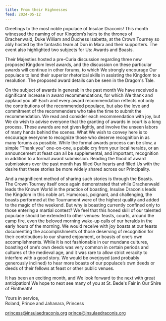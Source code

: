 ```yaml
---
title: From their Highnesses
feed: 2024-05-12
---
```


Greetings to the most noble populace of Insulae Draconis! This month witnessed the naming of our Kingdom’s heirs to the thrones of Drachenwald, Duke William and Duchess Isabetta, at the Crown Tourney so ably hosted by the fantastic team at Dun in Mara and their supporters. The event also highlighted two subjects for Us: Awards and Boasts.

Their Majesties hosted a pre-Curia discussion regarding three new proposed Kingdom level awards, and the discussion on these particular awards will continue in other forums, to which We strongly encourage Our populace to lend their superior rhetorical skills in assisting the Kingdom to a resolution. The proposed award details can be seen in the Dragon's Tale.

On the subject of awards in general: in the past month We have received a significant increase in award recommendations, for which We thank and applaud you all! Each and every award recommendation reflects not only the contributions of the recommended populace, but also the love and commitment of the recommenders who take the time to submit the recommendation. We read and consider each recommendation with joy, but We do wish to advise everyone that the granting of awards in court is a long process. These awards are not given lightly, and involve the unseen labors of many hands behind the scenes. What We wish to convey here is to encourage everyone to recognize those who deserve recognition in as many forums as possible. While the formal awards process can be slow, a simple “Thank you” one-on-one, a public cry from your local heralds, or an announcement at feast can all be supplemental, and important, recognition in addition to a formal award submission. Reading the flood of award submissions over the past month has filled Our hearts and filled Us with the desire that these stories be more widely shared across our Principality.

And a magnificent method of sharing such stories is through the Boasts. The Crown Tourney itself once again demonstrated that while Drachenwald leads the Known World in the practice of boasting, Insulae Draconis leads the Kingdom in this noble art. Humorous, poignant, and challenging, the boasts performed at the Tournament were of the highest quality and added to the magic of the weekend. But why is boasting currently confined only to those entering a martial contest? We feel that this honed skill of our talented populace should be extended to other venues: feasts, courts, around the camp fire, even the beloved morning wake-up calls of our heralds in the early hours of the morning. We would receive with joy boasts at our feasts documenting the accomplishments of those deserving of recognition for their contributions to our shared enjoyment, or boasts of one’s own accomplishments. While it is not fashionable in our mundane cultures, boasting of one’s own deeds was very common in certain periods and cultures of the medieval age, and it was rare to allow strict veracity to interfere with a good story. We would be overjoyed (and probably generously inclined) to hear more boasts of our populace’s own deeds or deeds of their fellows at feast or other public venues.

It has been an exciting month, and We look forward to the next with great anticipation! We hope to next see many of you at St. Bede's Fair in Our Shire of Flintheath!

Yours in service,   
Roland, Prince and Jahanara, Princess


[princess@insulaedraconis.org](mailto:princess@insulaedraconis.org) [prince@insulaedraconis.org](mailto:prince@insulaedraconis.org)
